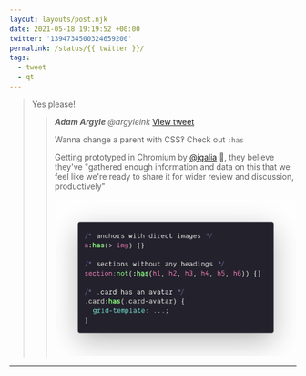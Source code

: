 ```yaml
---
layout: layouts/post.njk
date: 2021-05-18 19:19:52 +00:00
twitter: '1394734500324659200'
permalink: /status/{{ twitter }}/
tags: 
  - tweet
  - qt
---
```


> Yes please! 
> 
> > <cite>**Adam Argyle** @argyleink</cite> [View tweet](https://twitter.com/argyleink/status/1393195391357800451)
> > 
> > Wanna change a parent with CSS‽ 
> > Check out `:has`
> > 
> > Getting prototyped in Chromium by [@igalia](https://twitter.com/igalia) 🎉, they believe they've "gathered enough information and data on this that we feel like we're ready to share it for wider review and discussion, productively"
> > 
> > ![css code example](/img/_qt/E1SZ3VzUYAENyyn.jpg)

---
